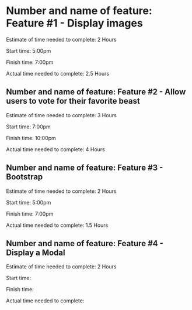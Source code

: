 # Number and name of feature: Feature #1 - Display images

Estimate of time needed to complete:  2 Hours

Start time: 5:00pm

Finish time: 7:00pm

Actual time needed to complete: 2.5 Hours

## Number and name of feature: Feature #2 - Allow users to vote for their favorite beast

Estimate of time needed to complete:  3 Hours

Start time: 7:00pm

Finish time: 10:00pm

Actual time needed to complete: 4 Hours

## Number and name of feature: Feature #3 -  Bootstrap

Estimate of time needed to complete:  2 Hours

Start time: 5:00pm

Finish time: 7:00pm

Actual time needed to complete: 1.5 Hours

## Number and name of feature: Feature #4 -  Display a Modal

Estimate of time needed to complete:  2 Hours

Start time: 

Finish time: 

Actual time needed to complete: 